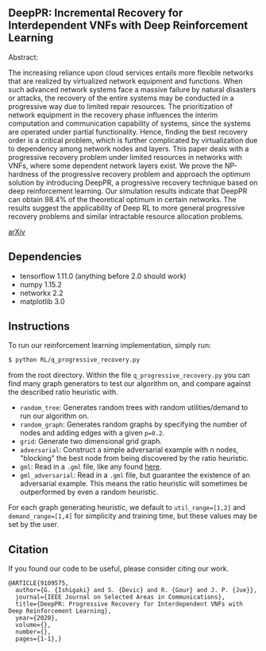 ## DeepPR: Incremental Recovery for Interdependent VNFs with Deep Reinforcement Learning
Abstract: 

The increasing reliance upon cloud services entails more flexible networks that are realized by virtualized network equipment and functions. When such advanced network systems face a massive failure by natural disasters or attacks, the recovery of the entire systems may be conducted in a progressive way due to limited repair resources. The prioritization of network equipment in the recovery phase influences the interim computation and communication capability of systems, since the systems are operated under partial functionality. Hence, finding the best recovery order is a critical problem, which is further complicated by virtualization due to dependency among network nodes and layers. This paper deals with a progressive recovery problem under limited resources in networks with VNFs, where some dependent network layers exist. We prove the NP-hardness of the progressive recovery problem and approach the optimum solution by introducing DeepPR, a progressive recovery technique based on deep reinforcement learning. Our simulation results indicate that DeepPR can obtain 98.4% of the theoretical optimum in certain networks. The results suggest the applicability of Deep RL to more general progressive recovery problems and similar intractable resource allocation problems.

[arXiv](https://arxiv.org/abs/1904.11533)

## Dependencies
* tensorflow 1.11.0 (anything before 2.0 should work)
* numpy 1.15.2
* networkx 2.2
* matplotlib 3.0

## Instructions
To run our reinforcement learning implementation, simply run:

```` bash
$ python RL/q_progressive_recovery.py
````

from the root directory. Within the file `q_progressive_recovery.py` you can find
many graph generators to test our algorithm on, and compare against the described
ratio heuristic with. 

* `random_tree`: Generates random trees with random utilities/demand to run our algorithm on.
* `random_graph`: Generates random graphs by specifying the number of nodes and adding edges with 
a given `p=0.2`. 
* `grid`: Generate two dimensional grid graph.
* `adversarial`: Construct a simple adversarial example with n nodes, "blocking"
the best node from being discovered by the ratio heuristic.
* `gml`: Read in a `.gml` file, like any found [here](http://www.topology-zoo.org/dataset.html).
* `gml_adversarial`: Read in a `.gml` file, but guarantee the existence of an adversarial
example. This means the ratio heuristic will sometimes be outperformed by even a random heuristic.

For each graph generating heuristic, we default to ``util_range=[1,2]``
and ``demand_range=[1,4]`` for simplicity and training time, but these values may be set
by the user.

## Citation
If you found our code to be useful, please consider citing our work.
```
@ARTICLE{9109575,
  author={G. {Ishigaki} and S. {Devic} and R. {Gour} and J. P. {Jue}},
  journal={IEEE Journal on Selected Areas in Communications}, 
  title={DeepPR: Progressive Recovery for Interdependent VNFs with Deep Reinforcement Learning}, 
  year={2020},
  volume={},
  number={},
  pages={1-1},}
```
